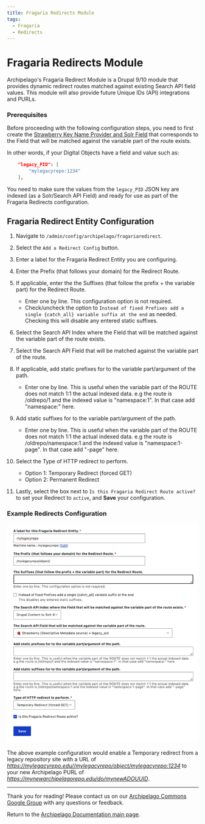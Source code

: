 ```yaml
---
title: Fragaria Redirects Module
tags:
  - Fragaria
  - Redirects
---
```


# Fragaria Redirects Module

Archipelago's Fragaria Redirect Module is a Drupal 9/10 module that provides dynamic redirect routes matched against existing Search API field values. This module will also provide future Unique IDs (API) integrations and PURLs.

### Prerequisites

Before proceeding with the following configuration steps, you need to first create the [Strawberry Key Name Provider and Solr Field](/docs/strawberry_key_name_providers.md) that corresponds to the Field that will be matched against the variable part of the route exists.

In other words, if your Digital Objects have a field and value such as:

```JSON
	"legacy_PID": [
		"mylegacyrepo:1234"
	],	
```

You need to make sure the values from the `legacy_PID` JSON key are indexed (as a Solr/Search API Field) and ready for use as part of the Fragaria Redirects configuration.

## Fragaria Redirect Entity Configuration

1. Navigate to `/admin/config/archipelago/fragariaredirect`.

2. Select the `Add a Redirect Config` button.

3. Enter a label for the Fragaria Redirect Entity you are configuring.

4. Enter the Prefix (that follows your domain) for the Redirect Route.

5. If applicable, enter the the Suffixes (that follow the prefix + the variable part) for the Redirect Route.

    - Enter one by line. This configuration option is not required.
    - Check/uncheck the option to `Instead of fixed Prefixes add a single {catch_all} variable suffix at the end` as needed. Checking this will disable any entered static suffixes.

6. Select the Search API Index where the Field that will be matched against the variable part of the route exists.

7. Select the Search API Field that will be matched against the variable part of the route.

8. If applicable, add static prefixes for to the variable part/argument of the path.

    - Enter one by line. This is useful when the variable part of the ROUTE does not match 1:1 the actual indexed data. e.g the route is /oldrepo/1 and the indexed value is "namespace:1". In that case add "namespace:" here.

9. Add static suffixes for to the variable part/argument of the path.

    - Enter one by line. This is useful when the variable part of the ROUTE does not match 1:1 the actual indexed data. e.g the route is /oldrepo/namespace:1 and the indexed value is "namespace:1-page". In that case add "-page" here.

10. Select the Type of HTTP redirect to perform.

    - Option 1: Temporary Redirect (forced GET)
    - Option 2: Permanent Redirect

11. Lastly, select the box next to `Is this Fragaria Redirect Route active?` to set your Redirect to `active`, and **Save** your configuration.

### Example Redirects Configuration

![Fragaria Redirects Configuration Example](images/fragaria_redirects_config_example.jpg)

The above example configuration would enable a Temporary redirect from a legacy repository site with a URL of _https://mylegacyrepo.edu//mylegacyrepo/object/mylegacyrepo:1234_ to your new Archipelago PURL of _https://mynewarchipelagorepo.edu/do/mynewADOUUID_.

___

Thank you for reading! Please contact us on our [Archipelago Commons Google Group](https://groups.google.com/forum/#!forum/archipelago-commons) with any questions or feedback.

Return to the [Archipelago Documentation main page](index.md).
